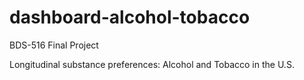 # dashboard-alcohol-tobacco

BDS-516 Final Project

Longitudinal substance preferences: Alcohol and Tobacco in the U.S.